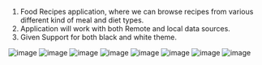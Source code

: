 1) Food Recipes application, where we can browse recipes from various different kind of meal and diet types.
2) Application will work with both Remote and local data sources.
3) Given Support for both black and white theme.

![image](https://user-images.githubusercontent.com/53224426/125182604-0cbc3a00-e22d-11eb-853c-5d82b722ff27.png)
![image](https://user-images.githubusercontent.com/53224426/125182678-b1d71280-e22d-11eb-9538-f157d28c73c3.png)
![image](https://user-images.githubusercontent.com/53224426/125182621-2fe6e980-e22d-11eb-8bba-5d2270754e31.png)
![image](https://user-images.githubusercontent.com/53224426/125182625-3a08e800-e22d-11eb-8813-9b69159bab22.png)
![image](https://user-images.githubusercontent.com/53224426/125182627-412ff600-e22d-11eb-9a66-85a1617d5590.png)
![image](https://user-images.githubusercontent.com/53224426/125182632-48ef9a80-e22d-11eb-881b-3eecf75c7c62.png)
![image](https://user-images.githubusercontent.com/53224426/125182635-50af3f00-e22d-11eb-9153-7a99d2275a35.png)
![image](https://user-images.githubusercontent.com/53224426/125182684-bc91a780-e22d-11eb-85cb-d0b036c6bf29.png)
